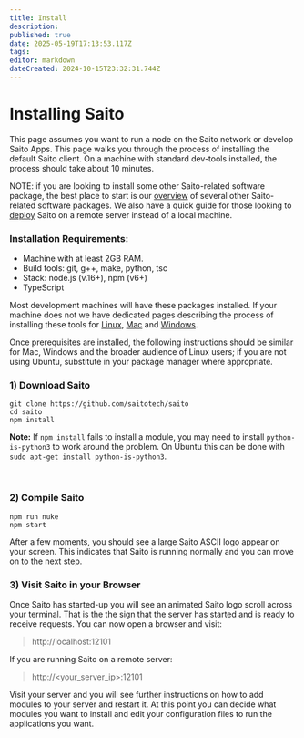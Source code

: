 ```yaml
---
title: Install
description: 
published: true
date: 2025-05-19T17:13:53.117Z
tags: 
editor: markdown
dateCreated: 2024-10-15T23:32:31.744Z
---
```


# Installing Saito

This page assumes you want to run a node on the Saito network or develop Saito Apps. This page walks you through the process of installing the default Saito client. On a machine with standard dev-tools installed, the process should take about 10 minutes. 

NOTE: if you are looking to install some other Saito-related software package, the best place to start is our [overview](/install/overview) of several other Saito-related software packages. We also have a quick guide for those looking to [deploy](/install/deploy) Saito on a remote server instead of a local machine.

### Installation Requirements:

- Machine with at least 2GB RAM.
- Build tools: git, g++, make, python, tsc
- Stack: node.js (v.16+), npm (v6+)
- TypeScript

Most development machines will have these packages installed. If your machine does not we have dedicated pages describing the process of installing these tools for [Linux](/install/linux), [Mac](/install/mac) and [Windows](/install/windows).

Once prerequisites are installed, the following instructions should be similar for Mac, Windows and the broader audience of Linux users; if you are not using Ubuntu, substitute in your package manager where appropriate.

### 1) Download Saito

```
git clone https://github.com/saitotech/saito
cd saito
npm install
```

**Note:** If ```npm install``` fails to install a module, you may need to install `python-is-python3` to work around the problem. On Ubuntu this can be done with ```sudo apt-get install python-is-python3```.

<br />


### 2) Compile Saito

```
npm run nuke
npm start
```

After a few moments, you should see a large Saito ASCII logo appear on your screen. This indicates that Saito is running normally and you can move on to the next step.

### 3) Visit Saito in your Browser

Once Saito has started-up you will see an animated Saito logo scroll across your terminal. That is the the sign that the server has started and is ready to receive requests. You can now open a browser and visit:

> http://localhost:12101

If you are running Saito on a remote server: 

>http://<your_server_ip>:12101

Visit your server and you will see further instructions on how to add modules to your server and restart it. At this point you can decide what modules you want to install and edit your configuration files to run the applications you want.

